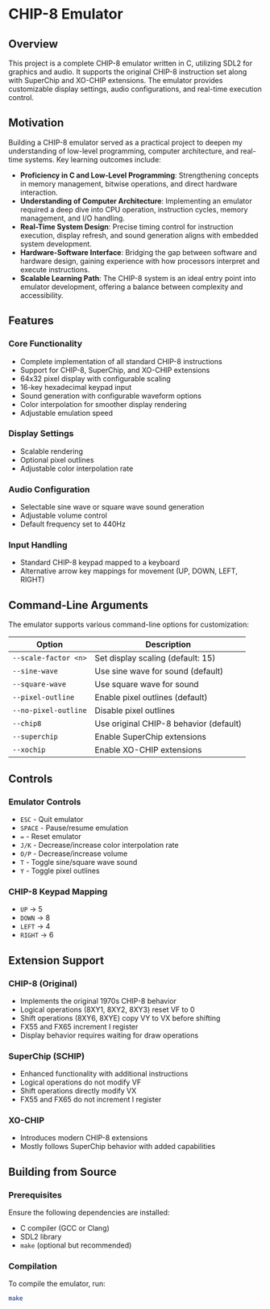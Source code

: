 # CHIP-8 Emulator

## Overview

This project is a complete CHIP-8 emulator written in C, utilizing SDL2 for graphics and audio. It supports the original CHIP-8 instruction set along with SuperChip and XO-CHIP extensions. The emulator provides customizable display settings, audio configurations, and real-time execution control.

## Motivation

Building a CHIP-8 emulator served as a practical project to deepen my understanding of low-level programming, computer architecture, and real-time systems. Key learning outcomes include:

- **Proficiency in C and Low-Level Programming**: Strengthening concepts in memory management, bitwise operations, and direct hardware interaction.
- **Understanding of Computer Architecture**: Implementing an emulator required a deep dive into CPU operation, instruction cycles, memory management, and I/O handling.
- **Real-Time System Design**: Precise timing control for instruction execution, display refresh, and sound generation aligns with embedded system development.
- **Hardware-Software Interface**: Bridging the gap between software and hardware design, gaining experience with how processors interpret and execute instructions.
- **Scalable Learning Path**: The CHIP-8 system is an ideal entry point into emulator development, offering a balance between complexity and accessibility.

## Features

### Core Functionality

- Complete implementation of all standard CHIP-8 instructions
- Support for CHIP-8, SuperChip, and XO-CHIP extensions
- 64x32 pixel display with configurable scaling
- 16-key hexadecimal keypad input
- Sound generation with configurable waveform options
- Color interpolation for smoother display rendering
- Adjustable emulation speed

### Display Settings

- Scalable rendering
- Optional pixel outlines
- Adjustable color interpolation rate

### Audio Configuration

- Selectable sine wave or square wave sound generation
- Adjustable volume control
- Default frequency set to 440Hz

### Input Handling

- Standard CHIP-8 keypad mapped to a keyboard
- Alternative arrow key mappings for movement (UP, DOWN, LEFT, RIGHT)

## Command-Line Arguments

The emulator supports various command-line options for customization:

| Option               | Description                                      |
|----------------------|--------------------------------------------------|
| `--scale-factor <n>` | Set display scaling (default: 15)               |
| `--sine-wave`        | Use sine wave for sound (default)               |
| `--square-wave`      | Use square wave for sound                       |
| `--pixel-outline`    | Enable pixel outlines (default)                 |
| `--no-pixel-outline` | Disable pixel outlines                          |
| `--chip8`            | Use original CHIP-8 behavior (default)          |
| `--superchip`        | Enable SuperChip extensions                     |
| `--xochip`           | Enable XO-CHIP extensions                       |

## Controls

### Emulator Controls

- `ESC` - Quit emulator
- `SPACE` - Pause/resume emulation
- `=` - Reset emulator
- `J/K` - Decrease/increase color interpolation rate
- `O/P` - Decrease/increase volume
- `T` - Toggle sine/square wave sound
- `Y` - Toggle pixel outlines

### CHIP-8 Keypad Mapping

- `UP` → 5
- `DOWN` → 8
- `LEFT` → 4
- `RIGHT` → 6

## Extension Support

### CHIP-8 (Original)

- Implements the original 1970s CHIP-8 behavior
- Logical operations (8XY1, 8XY2, 8XY3) reset VF to 0
- Shift operations (8XY6, 8XYE) copy VY to VX before shifting
- FX55 and FX65 increment I register
- Display behavior requires waiting for draw operations

### SuperChip (SCHIP)

- Enhanced functionality with additional instructions
- Logical operations do not modify VF
- Shift operations directly modify VX
- FX55 and FX65 do not increment I register

### XO-CHIP

- Introduces modern CHIP-8 extensions
- Mostly follows SuperChip behavior with added capabilities

## Building from Source

### Prerequisites

Ensure the following dependencies are installed:

- C compiler (GCC or Clang)
- SDL2 library
- `make` (optional but recommended)

### Compilation

To compile the emulator, run:

```bash
make